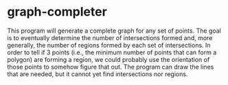 # graph-completer
This program will generate a complete graph for any set of points. 
The goal is to eventually determine the number of intersections formed and, more generally, the number of regions formed by each set of intersections.
In order to tell if 3 points (i.e., the minimum number of points that can form a polygon) are forming a region, we could probably use the orientation of those points to somehow figure that out.
The program can draw the lines that are needed, but it cannot yet find intersections nor regions.

